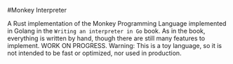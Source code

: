 #Monkey Interpreter

A Rust implementation of the Monkey Programming Language implemented in Golang in the `Writing an interpreter in Go` book.
As in the book, everything is written by hand, though there are still many features to implement.
WORK ON PROGRESS.
Warning: This is a toy language, so it is not intended to be fast or optimized, nor used in production.
